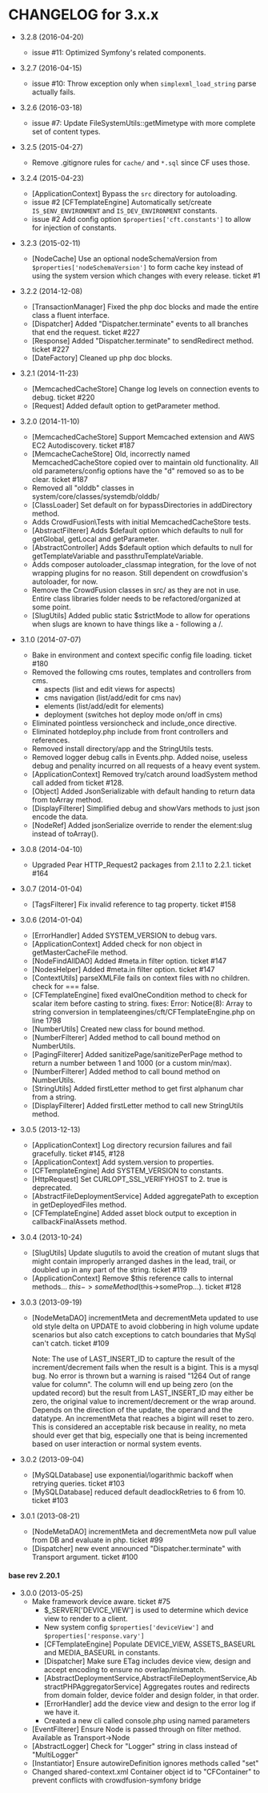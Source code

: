 CHANGELOG for 3.x.x
===================


* 3.2.8 (2016-04-20)
  * issue #11: Optimized Symfony's related components.


* 3.2.7 (2016-04-15)
  * issue #10: Throw exception only when `simplexml_load_string` parse actually fails.


* 3.2.6 (2016-03-18)
  * issue #7: Update FileSystemUtils::getMimetype with more complete set of content types.


* 3.2.5 (2015-04-27)
  * Remove .gitignore rules for `cache/` and `*.sql` since CF uses those.


* 3.2.4 (2015-04-23)
  * [ApplicationContext] Bypass the `src` directory for autoloading.
  * issue #2 [CFTemplateEngine] Automatically set/create `IS_$ENV_ENVIRONMENT` and `IS_DEV_ENVIRONMENT` constants.
  * issue #2 Add config option `$properties['cft.constants']` to allow for injection of constants.


* 3.2.3 (2015-02-11)
  * [NodeCache] Use an optional nodeSchemaVersion from `$properties['nodeSchemaVersion']` to form cache key instead
    of using the system version which changes with every release.  ticket #1


* 3.2.2 (2014-12-08)
    * [TransactionManager] Fixed the php doc blocks and made the entire class a fluent interface.
    * [Dispatcher] Added "Dispatcher.terminate" events to all branches that end the request.  ticket #227
    * [Response] Added "Dispatcher.terminate" to sendRedirect method.  ticket #227
    * [DateFactory] Cleaned up php doc blocks.


* 3.2.1 (2014-11-23)
    * [MemcachedCacheStore] Change log levels on connection events to debug.  ticket #220
    * [Request] Added default option to getParameter method.


* 3.2.0 (2014-11-10)
    * [MemcachedCacheStore] Support Memcached extension and AWS EC2 Autodiscovery.  ticket  #187
    * [MemcacheCacheStore] Old, incorrectly named MemcachedCacheStore copied over to maintain old functionality.
        All old parameters/config options have the "d" removed so as to be clear. ticket  #187
    * Removed all "olddb" classes in system/core/classes/systemdb/olddb/
    * [ClassLoader] Set default on for bypassDirectories in addDirectory method.
    * Adds CrowdFusion\\Tests with initial MemcachedCacheStore tests.
    * [AbstractFilterer] Adds $default option which defaults to null for getGlobal, getLocal and getParameter.
    * [AbstractController] Adds $default option which defaults to null for getTemplateVariable and passthruTemplateVariable.
    * Adds composer autoloader_classmap integration, for the love of not wrapping plugins for no reason.  Still dependent
        on crowdfusion's autoloader, for now.
    * Remove the CrowdFusion classes in src/ as they are not in use.  Entire class libraries folder needs to be refactored/organized at some point.
    * [SlugUtils] Added public static $strictMode to allow for operations when slugs are known to have things like a - following a /.


* 3.1.0 (2014-07-07)
    * Bake in environment and context specific config file loading.  ticket #180
    * Removed the following cms routes, templates and controllers from cms.
      * aspects (list and edit views for aspects)
      * cms navigation (list/add/edit for cms nav)
      * elements (list/add/edit for elements)
      * deployment (switches hot deploy mode on/off in cms)
    * Eliminated pointless versioncheck and include_once directive.
    * Eliminated hotdeploy.php include from front controllers and references.
    * Removed install directory/app and the StringUtils tests.
    * Removed logger debug calls in Events.php.  Added noise, useless debug and penality incurred on all requests of a heavy event system.
    * [ApplicationContext] Removed try/catch around loadSystem method call added from ticket #128.
    * [Object] Added JsonSerializable with default handing to return data from toArray method.
    * [DisplayFilterer] Simplified debug and showVars methods to just json encode the data.
    * [NodeRef] Added jsonSerialize override to render the element:slug instead of toArray().


* 3.0.8 (2014-04-10)
    * Upgraded Pear HTTP_Request2 packages from 2.1.1 to 2.2.1.  ticket #164


* 3.0.7 (2014-01-04)
    * [TagsFilterer] Fix invalid reference to tag property.  ticket #158


* 3.0.6 (2014-01-04)
    * [ErrorHandler] Added SYSTEM_VERSION to debug vars.
    * [ApplicationContext] Added check for non object in getMasterCacheFile method.
    * [NodeFindAllDAO] Added #meta.in filter option.  ticket #147
    * [NodesHelper] Added #meta.in filter option.  ticket #147
    * [ContextUtils] parseXMLFile fails on context files with no children.  check for === false.
    * [CFTemplateEngine] fixed evalOneCondition method to check for scalar item before casting to string.
            fixes: Error: Notice(8): Array to string conversion in templateengines/cft/CFTemplateEngine.php on line 1798
    * [NumberUtils] Created new class for bound method.
    * [NumberFilterer] Added method to call bound method on NumberUtils.
    * [PagingFilterer] Added sanitizePage/sanitizePerPage method to return a number between 1 and 1000 (or a custom min/max).
    * [NumberFilterer] Added method to call bound method on NumberUtils.
    * [StringUtils] Added firstLetter method to get first alphanum char from a string.
    * [DisplayFilterer] Added firstLetter method to call new StringUtils method.


* 3.0.5 (2013-12-13)
    * [ApplicationContext] Log directory recursion failures and fail gracefully.  ticket #145, #128
    * [ApplicationContext] Add system.version to properties.
    * [CFTemplateEngine] Add SYSTEM_VERSION to constants.
    * [HttpRequest] Set CURLOPT_SSL_VERIFYHOST to 2.  true is deprecated.
    * [AbstractFileDeploymentService] Added aggregatePath to exception in getDeployedFiles method.
    * [CFTemplateEngine] Added asset block output to exception in callbackFinalAssets method.


* 3.0.4 (2013-10-24)
    * [SlugUtils] Update slugutils to avoid the creation of mutant slugs that might contain improperly arranged dashes in the lead, trail, or doubled up in any part of the string.  ticket #119
    * [ApplicationContext] Remove $this reference calls to internal methods... $this->someMethod($this->someProp...).  ticket #128


* 3.0.3 (2013-09-19)
    * [NodeMetaDAO] incrementMeta and decrementMeta updated to use old style delta on UPDATE to avoid clobbering in
        high volume update scenarios but also catch exceptions to catch boundaries that MySql can't catch.  ticket #109

        Note: The use of LAST_INSERT_ID to capture the result of the increment/decrement fails when the result is
        a bigint.  This is a mysql bug.  No error is thrown but a warning is raised "1264 Out of range value for column".
        The column will end up being zero (on the updated record) but the result from LAST_INSERT_ID may either be
        zero, the original value to increment/decrement or the wrap around.  Depends on the direction of the update, the
        operand and the datatype.  An incrementMeta that reaches a bigint will reset to zero.  This is considered an
        acceptable risk because in reality, no meta should ever get that big, especially one that is being incremented
        based on user interaction or normal system events.


* 3.0.2 (2013-09-04)
    * [MySQLDatabase] use exponential/logarithmic backoff when retrying queries. ticket #103
    * [MySQLDatabase] reduced default deadlockRetries to 6 from 10. ticket #103


* 3.0.1 (2013-08-21)
    * [NodeMetaDAO] incrementMeta and decrementMeta now pull value from DB and evaluate in php.  ticket #99
    * [Dispatcher] new event announced "Dispatcher.terminate" with Transport argument.  ticket #100


#### base rev 2.20.1

* 3.0.0 (2013-05-25)
    * Make framework device aware.  ticket #75
        * $_SERVER['DEVICE_VIEW'] is used to determine which device view to render to a client.
        * New system config `$properties['deviceView']` and `$properties['response.vary']`
        * [CFTemplateEngine] Populate DEVICE_VIEW, ASSETS_BASEURL and MEDIA_BASEURL in constants.
        * [Dispatcher] Make sure ETag includes device view, design and accept encoding to ensure no overlap/mismatch.
        * [AbstractDeploymentService,AbstractFileDeploymentService,AbstractPHPAggregatorService] Aggregates routes and redirects from domain folder, device folder and design folder, in that order.
        * [ErrorHandler] add the device view and design to the error log if we have it.
        * Created a new cli called console.php using named parameters
  * [EventFilterer] Ensure Node is passed through on filter method.  Available as Transport->Node
  * [AbstractLogger] Check for "Logger" string in class instead of "MultiLogger"
  * [Instantiator] Ensure autowireDefinition ignores methods called "set"
  * Changed shared-context.xml Container object id to "CFContainer" to prevent conflicts with crowdfusion-symfony bridge
